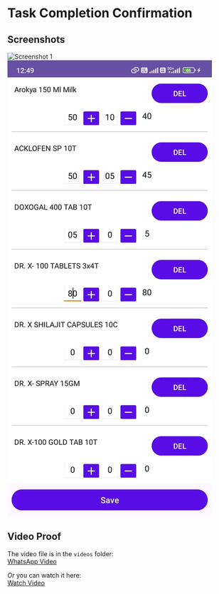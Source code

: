 # Task Completion Confirmation

## Screenshots

![Screenshot 1](ss1.jpeg)  
![Screenshot 2](ss2.jpeg)  

## Video Proof

The video file is in the `videos` folder:  
[WhatsApp Video](videos/WhatsApp-Video.mp4)  

*Or* you can watch it here:  
[Watch Video](https://your_video_link_here)
